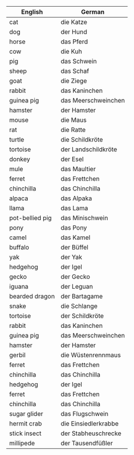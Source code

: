 

| English         | German               |
| --------------- | -------------------- |
| cat             | die Katze            |
| dog             | der Hund             |
| horse           | das Pferd            |
| cow             | die Kuh              |
| pig             | das Schwein          |
| sheep           | das Schaf            |
| goat            | die Ziege            |
| rabbit          | das Kaninchen        |
| guinea pig      | das Meerschweinchen  |
| hamster         | der Hamster          |
| mouse           | die Maus             |
| rat             | die Ratte            |
| turtle          | die Schildkröte      |
| tortoise        | der Landschildkröte  |
| donkey          | der Esel             |
| mule            | das Maultier         |
| ferret          | das Frettchen        |
| chinchilla      | das Chinchilla       |
| alpaca          | das Alpaka           |
| llama           | das Lama             |
| pot-bellied pig | das Minischwein      |
| pony            | das Pony             |
| camel           | das Kamel            |
| buffalo         | der Büffel           |
| yak             | der Yak              |
| hedgehog        | der Igel             |
| gecko           | der Gecko            |
| iguana          | der Leguan           |
| bearded dragon  | der Bartagame        |
| snake           | die Schlange         |
| tortoise        | der Schildkröte      |
| rabbit          | das Kaninchen        |
| guinea pig      | das Meerschweinchen  |
| hamster         | der Hamster          |
| gerbil          | die Wüstenrennmaus   |
| ferret          | das Frettchen        |
| chinchilla      | das Chinchilla       |
| hedgehog        | der Igel             |
| ferret          | das Frettchen        |
| chinchilla      | das Chinchilla       |
| sugar glider    | das Flugschwein      |
| hermit crab     | die Einsiedlerkrabbe |
| stick insect    | der Stabheuschrecke  |
| millipede       | der Tausendfüßler    |